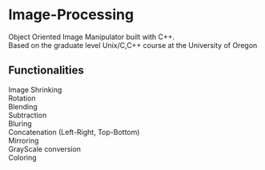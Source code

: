 # Image-Processing
Object Oriented Image Manipulator built with C++. <br>
Based on the graduate level Unix/C,C++ course at the University of Oregon


## Functionalities
Image Shrinking <br>
Rotation <br>
Blending <br>
Subtraction <br>
Bluring <br>
Concatenation (Left-Right, Top-Bottom) <br>
Mirroring <br>
GrayScale conversion <br>
Coloring <br>
